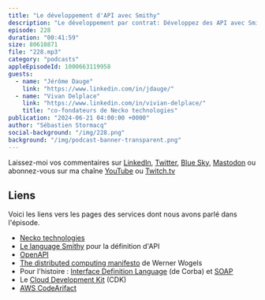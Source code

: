 ```yaml
---
title: "Le développement d'API avec Smithy"
description: "Le développement par contrat: Développez des API avec Smithy, le langage open source qui facilite la définition d'API et la génération de code client et serveur.\nJulien et Vivan vous plongent dans l'univers de la programmation par contrat dans cet épisode du Podcast AWS en Français.\nAu menu :\n- Les avantages de la génération de code et de SDK - Intégration transparente dans les chaînes CI/CD - Exploitation dans le CDK des SDK générés - Création d'environnements de développement, de test et de production optimisés\nUn épisode riche en informations et en exemples concrets pour les développeurs chevronnés comme les débutants.\nNe manquez pas cette occasion de booster vos compétences en matière de développement d'API !\nDisponible dès maintenant sur toutes les plateformes de podcast.\n#AWS #Podcast #ProgrammationParContrat #Smithy #API #Développement #Cloud"
episode: 228
duration: "00:41:59"
size: 80610871
file: "228.mp3"
category: "podcasts"
appleEpisodeId: 1000663119958
guests:
  - name: "Jérôme Dauge"
    link: "https://www.linkedin.com/in/jdauge/"
  - name: "Vivan Delplace"
    link: "https://www.linkedin.com/in/vivian-delplace/"
    title: "co-fondateurs de Necko technologies"
publication: "2024-06-21 04:00:00 +0000"
author: "Sébastien Stormacq"
social-background: "/img/228.png"
background: "/img/podcast-banner-transparent.png"
---
```


Laissez-moi vos commentaires sur [LinkedIn](https://www.linkedin.com/in/sebastienstormacq/), [Twitter](https://twitter.com/sebsto), [Blue Sky](https://bsky.app/profile/sebsto.bsky.social), [Mastodon](https://awscommunity.social/@sebsto) ou abonnez-vous sur ma chaîne [YouTube](https://www.youtube.com/sebsto) ou [Twitch.tv](https://www.twitch.tv/sebAWS)

## Liens

Voici les liens vers les pages des services dont nous avons parlé dans l'épisode.

- [Necko technologies](https://www.necko.tech/homepage)
- [Le language Smithy](https://smithy.io/2.0/quickstart.html) pour la définition d'API
- [OpenAPI](https://www.openapis.org/)
- [The distributed computing manifesto](https://www.allthingsdistributed.com/2022/11/amazon-1998-distributed-computing-manifesto.html) de Werner Wogels
- Pour l'histoire : [Interface Definition Language](https://fr.wikipedia.org/wiki/Common_Object_Request_Broker_Architecture) (de Corba) et [SOAP](https://fr.wikipedia.org/wiki/SOAP)
- Le [Cloud Development Kit](https://github.com/aws/aws-cdk) (CDK)
- [AWS CodeArifact]()